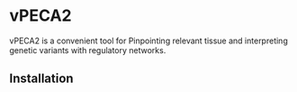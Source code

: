 # vPECA2
vPECA2 is a convenient tool for Pinpointing relevant tissue and interpreting genetic variants with regulatory networks.

## Installation
